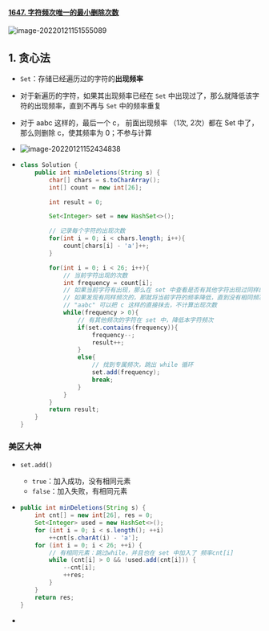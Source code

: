#### [1647. 字符频次唯一的最小删除次数](https://leetcode-cn.com/problems/minimum-deletions-to-make-character-frequencies-unique/)

![image-20220121151555089](https://raw.githubusercontent.com/TWDH/Leetcode-From-Zero/pictures/img/image-20220121151555089.png)

## 1. 贪心法

- `Set`：存储已经遍历过的字符的**出现频率**

- 对于新遍历的字符，如果其出现频率已经在 `Set` 中出现过了，那么就降低该字符的出现频率，直到不再与 `Set` 中的频率重复

- 对于 aabc 这样的，最后一个 c， 前面出现频率 （1次, 2次）都在 Set 中了，那么则删除 c，使其频率为 0；不参与计算

- ![image-20220121152434838](https://raw.githubusercontent.com/TWDH/Leetcode-From-Zero/pictures/img/image-20220121152434838.png)

- ```java
  class Solution {
      public int minDeletions(String s) {
          char[] chars = s.toCharArray();
          int[] count = new int[26];
  
          int result = 0;
  
          Set<Integer> set = new HashSet<>();
  
          // 记录每个字符的出现次数
          for(int i = 0; i < chars.length; i++){
              count[chars[i] - 'a']++; 
          }
  
          for(int i = 0; i < 26; i++){
              // 当前字符出现的次数
              int frequency = count[i];
              // 如果当前字符有出现，那么在 set 中查看是否有其他字符出现过同样的频次
              // 如果发现有同样频次的，那就将当前字符的频率降低，直到没有相同频次的字符
              // "aabc" 可以把 c 这样的直接抹去，不计算出现次数
              while(frequency > 0){
                  // 有其他频次的字符在 set 中，降低本字符频次
                  if(set.contains(frequency)){
                      frequency--;
                      result++;
                  }
                  else{
                      // 找到专属频次，跳出 while 循环
                      set.add(frequency);
                      break;
                  }
              }
          }
          return result;
      }
  }
  ```

### 美区大神

- `set.add()`

  - `true`：加入成功，没有相同元素
  - `false`：加入失败，有相同元素

- ```java
  public int minDeletions(String s) {
      int cnt[] = new int[26], res = 0;
      Set<Integer> used = new HashSet<>();
      for (int i = 0; i < s.length(); ++i)
          ++cnt[s.charAt(i) - 'a'];
      for (int i = 0; i < 26; ++i) {
          // 有相同元素：跳过while，并且也在 set 中加入了 频率cnt[i]
          while (cnt[i] > 0 && !used.add(cnt[i])) {
              --cnt[i];
              ++res;
          }
      }        
      return res;
  }
  ```

- 

